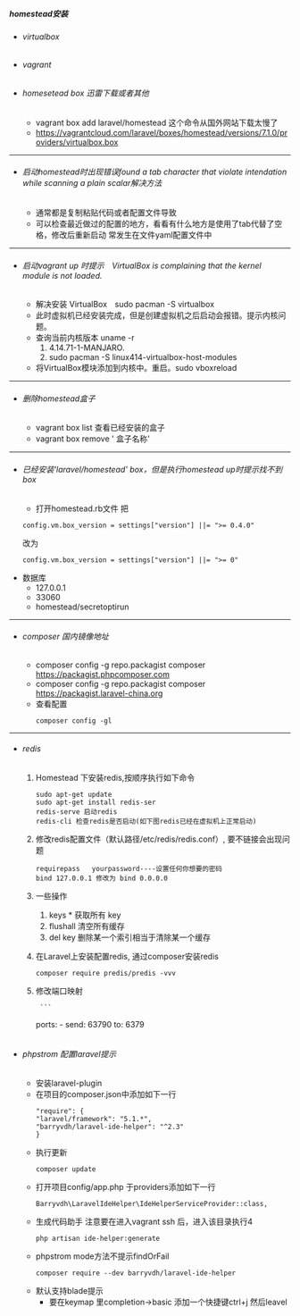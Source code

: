 ##### 	homestead安装

<!--[TOC]-->


- ###### virtualbox
- ###### vagrant
- ######  homesetead box  迅雷下载或者其他  
    - vagrant box add laravel/homestead  这个命令从国外网站下载太慢了
    - https://vagrantcloud.com/laravel/boxes/homestead/versions/7.1.0/providers/virtualbox.box

---

- ###### 启动homestead时出现错误found a tab character that violate intendation while scanning a plain scalar解决方法
    - 通常都是复制粘贴代码或者配置文件导致
    - 可以检查最近做过的配置的地方，看看有什么地方是使用了tab代替了空格，修改后重新启动  常发生在文件yaml配置文件中

---

- ###### 启动vagrant up 时提示　VirtualBox is complaining that the kernel module is not loaded.
    - 解决安装 VirtualBox　sudo pacman -S virtualbox
    - 此时虚拟机已经安装完成，但是创建虚拟机之后启动会报错。提示内核问题。
    - 查询当前内核版本 uname -r 
        1. 4.14.71-1-MANJARO.
        2. sudo pacman -S linux414-virtualbox-host-modules
    - 将VirtualBox模块添加到内核中。重启。sudo vboxreload

---


- ###### 删除homestead盒子
    - vagrant box list 查看已经安装的盒子
    - vagrant box remove   ' 盒子名称'

---

- ###### 已经安装'laravel/homestead' box，但是执行homestead up时提示找不到box
    -  打开homestead.rb文件 把 
    ```
    config.vm.box_version = settings["version"] ||= ">= 0.4.0" 
    ```
    改为
    ```
    config.vm.box_version = settings["version"] ||= ">= 0"
    ```
- 数据库
    - 127.0.0.1
    - 33060
    - homestead/secretoptirun

---

- ###### composer 国内镜像地址
    - composer config -g repo.packagist composer https://packagist.phpcomposer.com
    - composer config -g repo.packagist composer https://packagist.laravel-china.org
    -  查看配置
        ```
        composer config -gl
        ```
    

---
- ###### redis
    1. Homestead 下安装redis,按顺序执行如下命令
        ```
        sudo apt-get update
        sudo apt-get install redis-ser
        redis-serve 启动redis
        redis-cli 检查redis是否启动(如下图redis已经在虚拟机上正常启动)
        ```
        
	2. 	修改redis配置文件（默认路径/etc/redis/redis.conf）,  要不链接会出现问题
      
    	```
        requirepass   yourpassword----设置任何你想要的密码 
        bind 127.0.0.1 修改为 bind 0.0.0.0
    	```
    	
    3. 一些操作
        1. keys * 获取所有 key
        2. flushall 清空所有缓存
        3. del key 删除某一个索引相当于清除某一个缓存
    
    4. 在Laravel上安装配置redis,
        通过composer安装redis
    
        ```
        composer require predis/predis -vvv
        ```
        
    5. 修改端口映射
    
        	```
        ports:
        	- send: 63790
        	to: 6379 
        ```
- ###### phpstrom 配置laravel提示
  
    - 安装laravel-plugin
    - 在项目的composer.json中添加如下一行
        ```
        "require": {
        "laravel/framework": "5.1.*",
        "barryvdh/laravel-ide-helper": "^2.3"
        }
        ```
    - 执行更新  
        ```
        composer update
        ```
    - 打开项目config/app.php 于providers添加如下一行
        ```
        Barryvdh\LaravelIdeHelper\IdeHelperServiceProvider::class,
        ```
    - 生成代码助手  注意要在进入vagrant ssh 后，进入该目录执行4
        ```
        php artisan ide-helper:generate  
        ```
    - phpstrom mode方法不提示findOrFail
        ```
        composer require --dev barryvdh/laravel-ide-helper
        ```
    - 默认支持blade提示
        - 要在keymap 里completion->basic 添加一个快捷键ctrl+j
        然后leavel